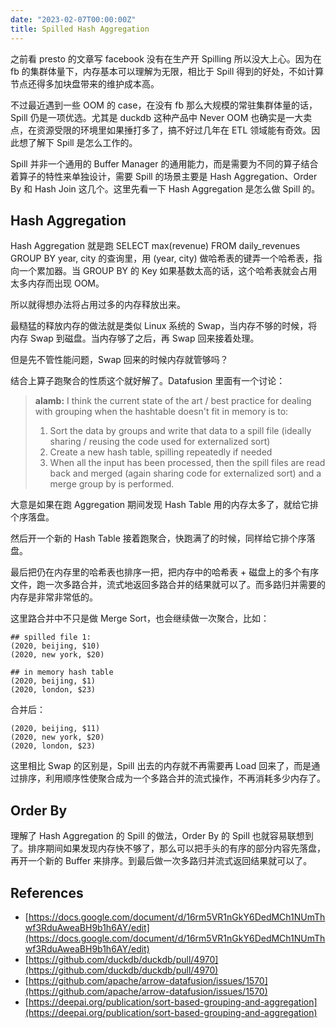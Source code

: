 ```yaml
---
date: "2023-02-07T00:00:00Z"
title: Spilled Hash Aggregation
---
```


之前看 presto 的文章写 facebook 没有在生产开 Spilling 所以没大上心。因为在 fb 的集群体量下，内存基本可以理解为无限，相比于 Spill 得到的好处，不如计算节点还得多加块盘带来的维护成本高。

不过最近遇到一些 OOM 的 case，在没有 fb 那么大规模的常驻集群体量的话，Spill 仍是一项优选。尤其是 duckdb 这种产品中 Never OOM 也确实是一大卖点，在资源受限的环境里如果捶打多了，搞不好过几年在 ETL 领域能有奇效。因此想了解下 Spill 是怎么工作的。

Spill 并非一个通用的 Buffer Manager 的通用能力，而是需要为不同的算子结合着算子的特性来单独设计，需要 Spill 的场景主要是 Hash Aggregation、Order By 和 Hash Join 这几个。这里先看一下 Hash Aggregation 是怎么做 Spill 的。

## Hash Aggregation

Hash Aggregation 就是跑 SELECT max(revenue) FROM daily_revenues GROUP BY year, city 的查询里，用 (year, city) 做哈希表的键弄一个哈希表，指向一个累加器。当 GROUP BY 的 Key 如果基数太高的话，这个哈希表就会占用太多内存而出现 OOM。

所以就得想办法将占用过多的内存释放出来。

最糙猛的释放内存的做法就是类似 Linux 系统的 Swap，当内存不够的时候，将内存 Swap 到磁盘。当内存够了之后，再 Swap 回来接着处理。

但是先不管性能问题，Swap 回来的时候内存就管够吗？

结合上算子跑聚合的性质这个就好解了。Datafusion 里面有一个讨论：

> **alamb:** I think the current state of the art / best practice for dealing with grouping when the hashtable doesn't fit in memory is to:
> 1. Sort the data by groups and write that data to a spill file (ideally sharing / reusing the code used for externalized sort)
> 2. Create a new hash table, spilling repeatedly if needed
> 3. When all the input has been processed, then the spill files are read back and merged (again sharing code for externalized sort) and a merge group by is performed.

大意是如果在跑 Aggregation 期间发现 Hash Table 用的内存太多了，就给它排个序落盘。

然后开一个新的 Hash Table 接着跑聚合，快跑满了的时候，同样给它排个序落盘。

最后把仍在内存里的哈希表也排序一把，把内存中的哈希表 + 磁盘上的多个有序文件，跑一次多路合并，流式地返回多路合并的结果就可以了。而多路归并需要的内存是非常非常低的。

这里路合并中不只是做 Merge Sort，也会继续做一次聚合，比如：

``` 
## spilled file 1:
(2020, beijing, $10)
(2020, new york, $20)

## in memory hash table
(2020, beijing, $1)
(2020, london, $23)
```

合并后：

``` 
(2020, beijing, $11)
(2020, new york, $20)
(2020, london, $23)
```

这里相比 Swap 的区别是，Spill 出去的内存就不再需要再 Load 回来了，而是通过排序，利用顺序性使聚合成为一个多路合并的流式操作，不再消耗多少内存了。

## Order By

理解了 Hash Aggregation 的 Spill 的做法，Order By 的 Spill 也就容易联想到了。排序期间如果发现内存快不够了，那么可以把手头的有序的部分内容先落盘，再开一个新的 Buffer 来排序。到最后做一次多路归并流式返回结果就可以了。

## References

- [https://docs.google.com/document/d/16rm5VR1nGkY6DedMCh1NUmThwf3RduAweaBH9b1h6AY/edit](https://docs.google.com/document/d/16rm5VR1nGkY6DedMCh1NUmThwf3RduAweaBH9b1h6AY/edit)
- [https://github.com/duckdb/duckdb/pull/4970](https://github.com/duckdb/duckdb/pull/4970)
- [https://github.com/apache/arrow-datafusion/issues/1570](https://github.com/apache/arrow-datafusion/issues/1570)
- [https://deepai.org/publication/sort-based-grouping-and-aggregation](https://deepai.org/publication/sort-based-grouping-and-aggregation)
